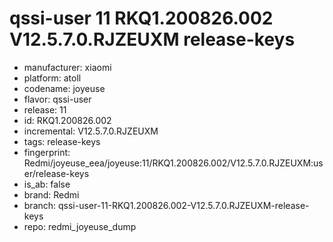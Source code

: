 # qssi-user 11 RKQ1.200826.002 V12.5.7.0.RJZEUXM release-keys
- manufacturer: xiaomi
- platform: atoll
- codename: joyeuse
- flavor: qssi-user
- release: 11
- id: RKQ1.200826.002
- incremental: V12.5.7.0.RJZEUXM
- tags: release-keys
- fingerprint: Redmi/joyeuse_eea/joyeuse:11/RKQ1.200826.002/V12.5.7.0.RJZEUXM:user/release-keys
- is_ab: false
- brand: Redmi
- branch: qssi-user-11-RKQ1.200826.002-V12.5.7.0.RJZEUXM-release-keys
- repo: redmi_joyeuse_dump
